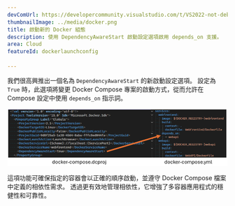 ```yaml
---
devComUrl: https://developercommunity.visualstudio.com/t/VS2022-not-debugging-docker-compose-when/10327484
thumbnailImage: ../media/docker.png
title: 啟動新的 Docker 組態
description: 使用 DependencyAwareStart 啟動設定選項啟用 depends_on 支援。
area: Cloud
featureId: dockerlaunchconfig

---
```



我們很高興推出一個名為 `DependencyAwareStart` 的新啟動設定選項。 設定為 `True` 時，此選項將變更 Docker Compose 專案的啟動方式，從而允許在 Compose 設定中使用 `depends_on` 指示詞。

![Docker Depends On](../media/docker-depends_on.png)

這項功能可確保指定的容器會以正確的順序啟動，並遵守 Docker Compose 檔案中定義的相依性需求。 透過更有效地管理相依性，它增強了多容器應用程式的穩健性和可靠性。
